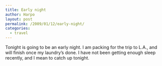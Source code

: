 ```yaml
---
title: Early night
author: Harpo
layout: post
permalink: /2009/01/12/early-night/
categories:
  - travel
---
```

Tonight is going to be an early night. I am packing for the trip to L.A., and will finish once my laundry&#8217;s done. I have not been getting enough sleep recently, and I mean to catch up tonight.